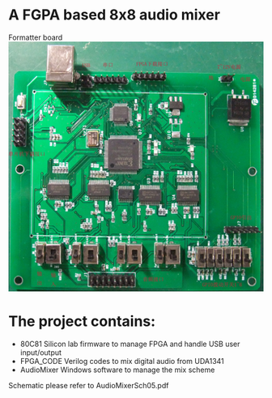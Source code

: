 # A FGPA based 8x8 audio mixer

Formatter board
<img src="Board.jpg" width="800">
# The project contains:
* 80C81   Silicon lab firmware to manage FPGA and handle USB user input/output
* FPGA_CODE  Verilog codes to mix digital audio from UDA1341
* AudioMixer  Windows software to manage the mix scheme

Schematic please refer to AudioMixerSch05.pdf 
